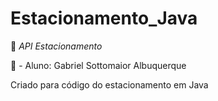 # Estacionamento_Java

🚗 *API Estacionamento*

💪 - Aluno: Gabriel Sottomaior Albuquerque

Criado para código do estacionamento em Java
